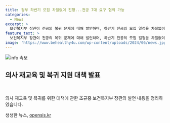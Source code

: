 ```yaml
---
title: 정부 하반기 모집 차질없이 진행...전공 7대 요구 협의 가능
categories:
  - News
excerpt: >
  보건복지부 장관이 전공의 복귀 문제에 대해 발언하며, 하반기 전공의 모집 일정을 차질없이 진행할 예정이라고 밝혔다. 하반기 수련에 복귀하는 전공의들에게는 특례를 적용하여 전문의 자격을 취득할 수 있도록 하겠다고 전했으며, 의료공백 최소화를 위해 비상진료대책을 보강하고 중증 응급환자 진료에 대비할 것이라고 강조했다. 또한, 복귀한 전공의들의 근무여건 개선과 수련 프로그램을 개선하고, 상급종합병원이 전문의 중심으로 운영될 수 있도록 지원할 예정이며, 의료개혁특별위원회를 통한 의정 대화에 나설 것을 촉구했다. 유사 행위에 대한 엄정한 대응도 약속하고 있다.
feature_text: >
  보건복지부 장관이 전공의 복귀 문제에 대해 발언하며, 하반기 전공의 모집 일정을 차질없이 진행할 예정이라고 밝혔다. 하반기 수련에 복귀하는 전공의들에게는 특례를 적용하여 전문의 자격을 취득할 수 있도록 하겠다고 전했으며, 의료공백 최소화를 위해 비상진료대책을 보강하고 중증 응급환자 진료에 대비할 것이라고 강조했다. 또한, 복귀한 전공의들의 근무여건 개선과 수련 프로그램을 개선하고, 상급종합병원이 전문의 중심으로 운영될 수 있도록 지원할 예정이며, 의료개혁특별위원회를 통한 의정 대화에 나설 것을 촉구했다. 유사 행위에 대한 엄정한 대응도 약속하고 있다.
image: 'https://www.behealthy4u.com/wp-content/uploads/2024/06/news.jpg'
---
```


<p><img src="https://www.behealthy4u.com/wp-content/uploads/2024/06/news.jpg" alt="info 속보" /></p>

<h2 data-ke-size="size26">의사 재교육 및 복귀 지원 대책 발표</h2>

<p data-ke-size="size16">&nbsp;</p>

<p>의사 재교육 및 복귀를 위한 대책에 관한 조규홍 보건복지부 장관의 발언 내용을 정리하였습니다.</p>

<p data-ke-size="size16"></p>
생생한 뉴스, <a href="https://opensis.kr" rel="dofollow">opensis.kr</a>


